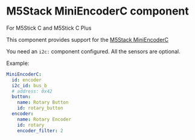 # M5Stack MiniEncoderC component

For M5Stick C and M5Stick C Plus

This component provides support for the [M5Stack MiniEncoderC](https://github.com/m5stack/M5Unit-MiniEncoderC)

You need an `i2c:` component configured.  All the sensors are optional.

Example:
```yaml
MiniEncoderC:
  id: encoder
  i2c_id: bus_b
  # address: 0x42
  button:
    name: Rotary Button
    id: rotary_button
  encoder:
    name: Rotary Encoder
    id: rotary
    encoder_filter: 2
```
